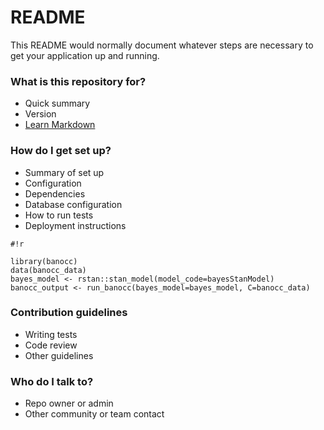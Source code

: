 # README #

This README would normally document whatever steps are necessary to get your application up and running.

### What is this repository for? ###

* Quick summary
* Version
* [Learn Markdown](https://bitbucket.org/tutorials/markdowndemo)

### How do I get set up? ###

* Summary of set up
* Configuration
* Dependencies
* Database configuration
* How to run tests
* Deployment instructions

```
#!r

library(banocc)
data(banocc_data)
bayes_model <- rstan::stan_model(model_code=bayesStanModel)
banocc_output <- run_banocc(bayes_model=bayes_model, C=banocc_data)
```


### Contribution guidelines ###

* Writing tests
* Code review
* Other guidelines

### Who do I talk to? ###

* Repo owner or admin
* Other community or team contact